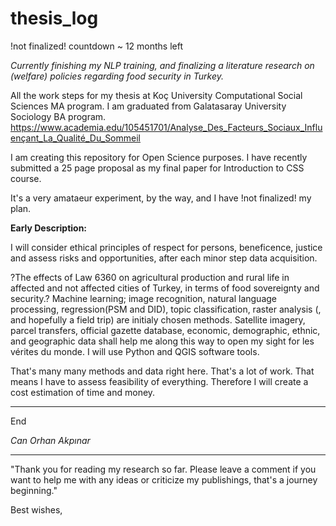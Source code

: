 # thesis_log
!not finalized! countdown ~ 12 months left

_Currently finishing my NLP training, and finalizing a literature research on (welfare) policies regarding food security in Turkey._


All the work steps for my thesis at Koç University Computational Social Sciences MA program.
I am graduated from Galatasaray University Sociology BA program. https://www.academia.edu/105451701/Analyse_Des_Facteurs_Sociaux_Influençant_La_Qualité_Du_Sommeil

I am creating this repository for Open Science purposes.
I have recently submitted a 25 page proposal as my final paper for Introduction to CSS course.

It's a very amataeur experiment, by the way, and I have !not finalized! my plan.

**Early Description:**

I will consider ethical principles of respect for persons, beneficence, justice and assess risks and opportunities, after each minor step data acquisition.

?The effects of Law 6360 on agricultural production and rural life in affected and not affected cities of Turkey, in terms of food sovereignty and security.?
Machine learning; image recognition, natural language processing, regression(PSM and DID), topic classification, raster analysis (, and hopefully a field trip) are initialy chosen methods.
Satellite imagery, parcel transfers, official gazette database, economic, demographic, ethnic, and geographic data shall help me along this way to open my sight for les vérites du monde. 
I will use Python and QGIS software tools.

That's many many methods and data right here. That's a lot of work. That means I have to assess feasibility of everything. Therefore I will create a cost estimation of time and money. 





-----

End

_Can Orhan Akpınar_

------

"Thank you for reading my research so far. Please leave a comment if you want to help me with any ideas or criticize my publishings, that's a journey beginning." 

Best wishes,


